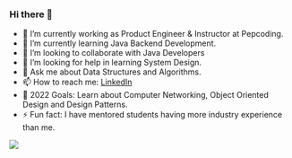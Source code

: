 ### Hi there 👋


- 🔭 I’m currently working as Product Engineer & Instructor at Pepcoding.
- 🌱 I’m currently learning Java Backend Development.
- 👯 I’m looking to collaborate with Java Developers
- 🤔 I’m looking for help in learning System Design.
- 💬 Ask me about Data Structures and Algorithms.
- 📫 How to reach me: [LinkedIn](https://www.linkedin.com/in/archit-aggarwal-6a7716189/)
- 🥅 2022 Goals: Learn about Computer Networking, Object Oriented Design and Design Patterns.
- ⚡ Fun fact: I have mentored students having more industry experience than me.

<img src="https://github-readme-stats.vercel.app/api?username=archit-aggarwal&&show_icons=true&title_color=ffffff&icon_color=bb2acf&text_color=daf7dc&bg_color=151515">
